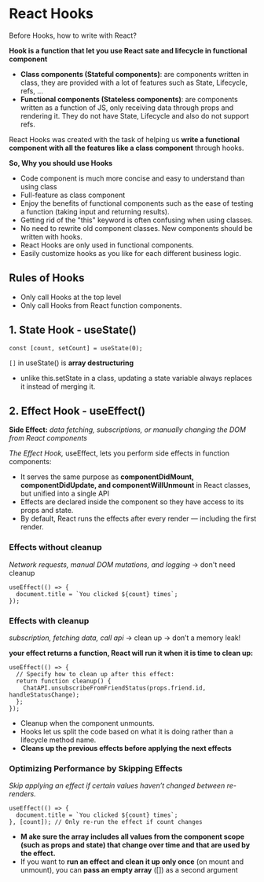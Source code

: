 # React Hooks

Before Hooks, how to write with React?

**Hook is a function that let you use React sate and lifecycle in functional component**

- **Class components (Stateful components)**: are components written in class, they are provided with a lot of features such as State, Lifecycle, refs, ...
- **Functional components (Stateless components)**: are components written as a function of JS, only receiving data through props and rendering it. They do not have State, Lifecycle and also do not support refs.

React Hooks was created with the task of helping us **write a functional component with all the features like a class component** through hooks.

**So, Why you should use Hooks**
- Code component is much more concise and easy to understand than using class
- Full-feature as class component
- Enjoy the benefits of functional components such as the ease of testing a function (taking input and returning results).
- Getting rid of the "this" keyword is often confusing when using classes.
- No need to rewrite old component classes. New components should be written with hooks.
- React Hooks are only used in functional components.
- Easily customize hooks as you like for each different business logic.

## Rules of Hooks
- Only call Hooks at the top level
- Only call Hooks from React function components.

## 1. State Hook - useState()
`const [count, setCount] = useState(0);`

`[]` in useState() is **array destructuring** 
  - unlike this.setState in a class, updating a state variable always replaces it instead of merging it.
## 2. Effect Hook - useEffect()
**Side Effect:** *data fetching, subscriptions, or manually changing the DOM from React components*

*The Effect Hook,* useEffect, lets you perform side effects in function components: 
- It serves the same purpose as **componentDidMount, componentDidUpdate, and componentWillUnmount** in React classes, but unified into a single API
- Effects are declared inside the component so they have access to its props and state.
- By default, React runs the effects after every render — including the first render.

### Effects without cleanup
*Network requests, manual DOM mutations, and logging*  -> don't need cleanup
  
    useEffect(() => {
      document.title = `You clicked ${count} times`;
    });
### Effects with cleanup
*subscription, fetching data, call api* -> clean up -> don’t a memory leak!

**your effect returns a function, React will run it when it is time to clean up:**

    useEffect(() => {
      // Specify how to clean up after this effect:
      return function cleanup() {
        ChatAPI.unsubscribeFromFriendStatus(props.friend.id, handleStatusChange);
      };
    });

- Cleanup when the component unmounts. 
- Hooks let us split the code based on what it is doing rather than a lifecycle method name.
- **Cleans up the previous effects before applying the next effects**

### Optimizing Performance by Skipping Effects
*Skip applying an effect if certain values haven’t changed between re-renders.*

    useEffect(() => {
      document.title = `You clicked ${count} times`;
    }, [count]); // Only re-run the effect if count changes 

- **M ake sure the array includes all values from the component scope (such as props and state) that change over time and that are used by the effect.**
- If you want to **run an effect and clean it up only once** (on mount and unmount), you can **pass an empty array** ([]) as a second argument